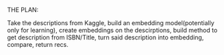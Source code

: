 THE PLAN:

Take the descriptions from Kaggle, build an embedding model(potentially only for learning), create embeddings on the descirptions, build method to get description from ISBN/Title, turn said description into embedding, compare, return recs.
